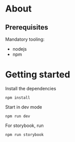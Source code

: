 # About

## Prerequisites

Mandatory tooling:
- nodejs
- npm


# Getting started

Install the dependencies

`npm install`

Start in dev mode

`npm run dev`

For storybook, run

`npm run storybook`




